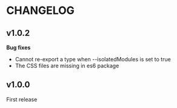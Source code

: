 # CHANGELOG

## v1.0.2

**Bug fixes**
- Cannot re-export a type when --isolatedModules is set to true
- The CSS files are missing in es6 package

## v1.0.0

First release